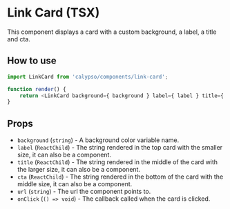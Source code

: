# Link Card (TSX)

This component displays a card with a custom background, a label, a title and cta.

## How to use

```js
import LinkCard from 'calypso/components/link-card';

function render() {
	return <LinkCard background={ background } label={ label } title={ title } cta={ cta } onClick={ onClick } />;
}
```

## Props

- `background` (`string`) - A background color variable name.
- `label` (`ReactChild`) - The string rendered in the top card with the smaller size, it can also be a component.
- `title` (`ReactChild`) - The string rendered in the middle of the card with the larger size, it can also be a component.
- `cta` (`ReactChild`) - The string rendered in the bottom of the card with the middle size, it can also be a component.
- `url` (`string`) - The url the component points to.
- `onClick` (`() => void`) - The callback called when the card is clicked.
